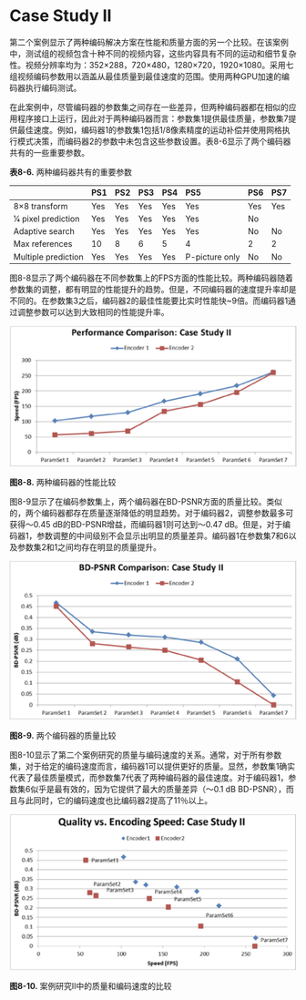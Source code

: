 # Case Study II
第二个案例显示了两种编码解决方案在性能和质量方面的另一个比较。在该案例中，测试组的视频包含十种不同的视频内容，这些内容具有不同的运动和细节复杂性。视频分辨率均为：352×288，720×480，1280×720，1920×1080。采用七组视频编码参数用以涵盖从最佳质量到最佳速度的范围。使用两种GPU加速的编码器执行编码测试。

在此案例中，尽管编码器的参数集之间存在一些差异，但两种编码器都在相似的应用程序接口上运行，因此对于两种编码器而言：参数集1提供最佳质量，参数集7提供最佳速度。例如，编码器1的参数集1包括1/8像素精度的运动补偿并使用网格执行模式决策，而编码器2的参数中未包含这些参数设置。表8-6显示了两个编码器共有的一些重要参数。

**表8-6.** 两种编码器共有的重要参数


|   | PS1  | PS2  | PS3 | PS4  | PS5  | PS6  | PS7  |
|:---|:---|:---|:---|:---|:---|:---|:---|
| 8×8 transform  | Yes  | Yes  | Yes  | Yes  | Yes  | Yes  | Yes  |
| 1⁄4 pixel prediction  | Yes  | Yes  | Yes  | Yes  | Yes  | No  |   |
| Adaptive search  | Yes  | Yes  | Yes  | Yes  | Yes  | No  | No  |
| Max references  | 10  | 8  | 6  | 5  | 4  | 2  | 2  |
| Multiple prediction | Yes  | Yes  | Yes  | Yes  | P-picture only  | No  | No  |

图8-8显示了两个编码器在不同参数集上的FPS方面的性能比较。两种编码器随着参数集的调整，都有明显的性能提升的趋势。但是，不同编码器的速度提升率却是不同的。在参数集3之后，编码器2的最佳性能要比实时性能快~9倍。而编码器1通过调整参数可以达到大致相同的性能提升率。

![](../images/8_8.png)

**图8-8.** 两种编码器的性能比较

图8-9显示了在编码参数集上，两个编码器在BD-PSNR方面的质量比较。类似的，两个编码器都存在质量逐渐降低的明显趋势。对于编码器2，调整参数最多可获得〜0.45 dB的BD-PSNR增益，而编码器1则可达到〜0.47 dB。但是，对于编码器1，参数调整的中间级别不会显示出明显的质量差异。编码器1在参数集7和6以及参数集2和1之间均存在明显的质量提升。

![](../images/8_9.png)

**图8-9.** 两个编码器的质量比较

图8-10显示了第二个案例研究的质量与编码速度的关系。通常，对于所有参数集，对于给定的编码速度而言，编码器1可以提供更好的质量。显然，参数集1确实代表了最佳质量模式，而参数集7代表了两种编码器的最佳速度。对于编码器1，参数集6似乎是最有效的，因为它提供了最大的质量差异（〜0.1 dB BD-PSNR），而且与此同时，它的编码速度也比编码器2提高了11％以上。

![](../images/8_10.png)

**图8-10.** 案例研究II中的质量和编码速度的比较
